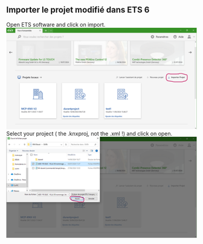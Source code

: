 ## Importer le projet modifié dans ETS 6  
Open ETS software and click on import.
![import](pictures/3.PNG)   
Select your project ( the .knxproj, not the .xml !) and click on open.
![open](pictures/4.PNG)
